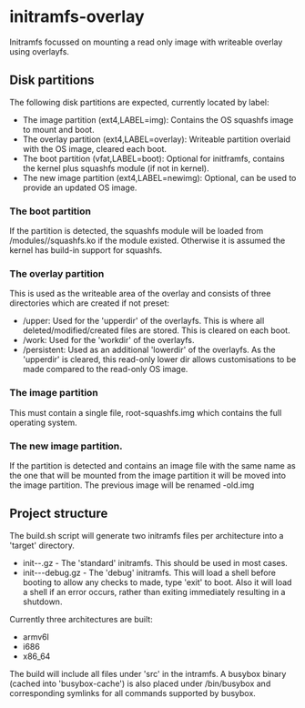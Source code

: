 # initramfs-overlay
Initramfs focussed on mounting a read only image with writeable overlay using overlayfs.

## Disk partitions
The following disk partitions are expected, currently located by label:
* The image partition (ext4,LABEL=img): Contains the OS squashfs image to mount and boot.
* The overlay partition (ext4,LABEL=overlay): Writeable partition overlaid with the OS image, cleared each boot.
* The boot partition (vfat,LABEL=boot): Optional for initframfs, contains the kernel plus squashfs module (if not in kernel).
* The new image partition (ext4,LABEL=newimg): Optional, can be used to provide an updated OS image.

### The boot partition
If the partition is detected, the squashfs module will be loaded from /modules/<kernel-version>/squashfs.ko if the module existed. Otherwise it is assumed the kernel has build-in support for squashfs.

### The overlay partition
This is used as the writeable area of the overlay and consists of three directories which are created if not preset:
* /upper: Used for the 'upperdir' of the overlayfs. This is where all deleted/modified/created files are stored. This is cleared on each boot.
* /work: Used for the 'workdir' of the overlayfs.
* /persistent: Used as an additional 'lowerdir' of the overlayfs. As the 'upperdir' is cleared, this read-only lower dir allows customisations to be made compared to the read-only OS image.

### The image partition
This must contain a single file, root-squashfs.img which contains the full operating system.

### The new image partition.
If the partition is detected and contains an image file with the same name as the one that will be mounted from the image partition it will be moved into the image partition. The previous image will be renamed <name>-old.img

## Project structure
The build.sh script will generate two initramfs files per architecture into a 'target' directory.
* init-<version>-<arch>.gz - The 'standard' initramfs. This should be used in most cases.
* init-<version>-<arch>-debug.gz - The 'debug' initramfs. This will load a shell before booting to allow any checks to made, type 'exit' to boot. Also it will load a shell if an error occurs, rather than exiting immediately resulting in a shutdown.

Currently three architectures are built:
* armv6l
* i686
* x86_64

The build will include all files under 'src' in the intramfs. A busybox binary (cached into 'busybox-cache') is also placed under /bin/busybox and corresponding symlinks for all commands supported by busybox.
